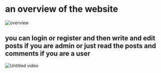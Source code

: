 # an overview of the website

![overview](https://github.com/user-attachments/assets/a1ca5cca-e8b0-4c91-b4b9-c81f8c82aedc)



## you can login or register and then write and edit posts if you are admin or just read the posts and comments if you are a user 


![Untitled video](https://github.com/user-attachments/assets/26be0e0e-3e26-4f53-b3b1-f34210b69701)

